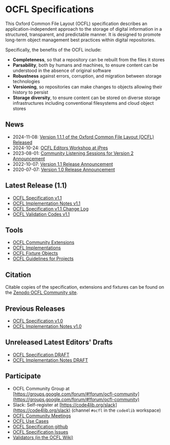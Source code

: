 # OCFL Specifications

This Oxford Common File Layout (OCFL) specification describes an application-independent approach to the storage of digital information in a structured, transparent, and predictable manner. It is designed to promote long-term object management best practices within digital repositories.

Specifically, the benefits of the OCFL include:
  * __Completeness__, so that a repository can be rebuilt from the files it stores
  * __Parsability__, both by humans and machines, to ensure content can be understood in the absence of original software
  * __Robustness__ against errors, corruption, and migration between storage technologies
  * __Versioning__, so repositories can make changes to objects allowing their history to persist
  * __Storage diversity__, to ensure content can be stored on diverse storage infrastructures including conventional filesystems and cloud object stores

## News
  * 2024-11-08: [Version 1.1.1 of the Oxford Common File Layout (OCFL) Released](/news/#version-111-of-the-oxford-common-file-layout-ocfl-released)
  * 2024-10-24: [OCFL Editors Workshop at iPres](/news/#ocfl-editors-workshop-at-ipres)
  * 2023-08-01: [Community Listening Sessions for Version 2 Announcement](/news/#community-listening-sessions-for-version-2-of-the-oxford-common-file-layout)
  * 2022-10-07: [Version 1.1 Release Announcement](/news/#version-11-of-the-oxford-common-file-layout-ocfl-released)
  * 2020-07-07: [Version 1.0 Release Announcement](/news/#version-10-of-the-oxford-common-file-layout-ocfl-released)

## Latest Release (1.1)

* [OCFL Specification v1.1](1.1/spec/)
* [OCFL Implementation Notes v1.1](1.1/implementation-notes/)
* [OCFL Specification v1.1 Change Log](1.1/spec/change-log.html)
* [OCFL Validation Codes v1.1](1.1/spec/validation-codes.html)

## Tools

* [OCFL Community Extensions](https://ocfl.github.io/extensions/)
* [OCFL Implementations](https://github.com/OCFL/spec/wiki/Implementations)
* [OCFL Fixture Objects](https://github.com/OCFL/fixtures)
* [OCFL Guidelines for Projects](/projects/)

## Citation

Citable copies of the specification, extensions and fixtures can be found on the
[Zenodo OCFL Community site](https://zenodo.org/communities/ocfl/records?q=&f=resource_type%3Asoftware&l=list&p=1&s=10&sort=newest).

## Previous Releases

* [OCFL Specification v1.0](1.0/spec/)
* [OCFL Implementation Notes v1.0](1.0/implementation-notes/)

## Unreleased Latest Editors' Drafts

  * [OCFL Specification DRAFT](draft/spec/)
  * [OCFL Implementation Notes DRAFT](draft/implementation-notes/)

## Participate

  * OCFL Community Group at [https://groups.google.com/forum/#!forum/ocfl-community](https://groups.google.com/forum/#!forum/ocfl-community)
  * Slack: Self-register at [https://code4lib.org/slack](https://code4lib.org/slack) (channel `#ocfl` in the `code4lib` workspace)
  * [OCFL Community Meetings](https://github.com/OCFL/spec/wiki/Community-Meetings)
  * [OCFL Use Cases](https://github.com/OCFL/Use-Cases/issues)
  * [OCFL Specification github](https://github.com/OCFL/spec)
  * [OCFL Specification Issues](https://github.com/OCFL/spec/issues)
  * [Validators (in the OCFL Wiki)](https://github.com/OCFL/spec/wiki/Implementations#validators)
